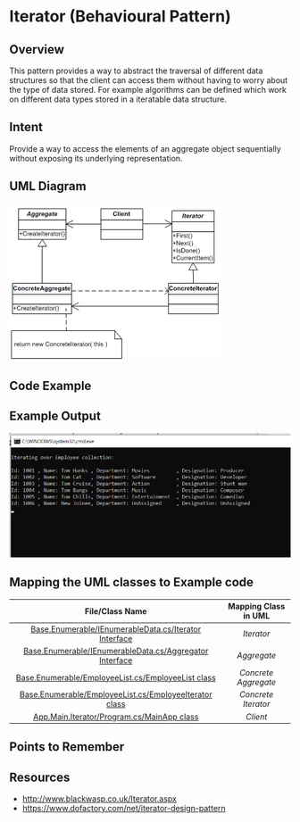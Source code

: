 # Iterator (Behavioural Pattern)

## Overview
This pattern provides a way to abstract the traversal of different data structures so that the client can access them without having to worry about the type of data stored. For example algorithms can be defined which work on different data types stored in a iteratable data structure. 

## Intent
Provide a way to access the elements of an aggregate object sequentially without exposing its underlying representation.

## UML Diagram
![plot](./iterator.png)

## Code Example

## Example Output
![output](output.png)

## Mapping the UML classes to Example code
| **File/Class Name** | **Mapping Class in UML**  |
| :-----: | :-: |
|[Base.Enumerable/IEnumerableData.cs/Iterator Interface](./Base.Enumarable/IEnumarableData.cs)|*Iterator*|
|[Base.Enumerable/IEnumerableData.cs/Aggregator Interface](./Base.Enumarable/IEnumarableData.cs)|*Aggregate*|
|[Base.Enumerable/EmployeeList.cs/EmployeeList class](./Base.Enumarable/EmployeeList.cs)|*Concrete Aggregate*|
|[Base.Enumerable/EmployeeList.cs/EmployeeIterator class](./Base.Enumarable/EmployeeList.cs)|*Concrete Iterator*|
|[App.Main.Iterator/Program.cs/MainApp class](./App.Main.Iterator/Program.cs)|*Client*|


## Points to Remember

## Resources
- http://www.blackwasp.co.uk/Iterator.aspx
- https://www.dofactory.com/net/iterator-design-pattern
